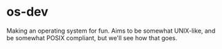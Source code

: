 # os-dev
Making an operating system for fun.
Aims to be somewhat UNIX-like, and be somewhat POSIX compliant, but we'll see how that goes.
